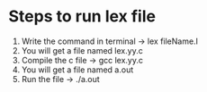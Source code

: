 # Steps to run lex file
1) Write the command in terminal -> lex fileName.l
2) You will get a file named lex.yy.c
3) Compile the c file -> gcc lex.yy.c
4) You will get a file named a.out
5) Run the file -> ./a.out 
